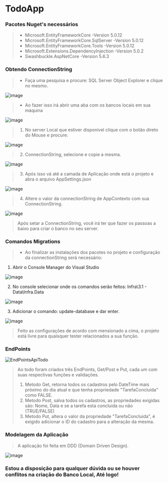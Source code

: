 # TodoApp

### Pacotes Nuget's necessários
>- Microsoft.EntityFrameworkCore -Version 5.0.12 
>- Microsoft.EntityFrameworkCore.SqlServer -Version 5.0.12
>- Microsoft.EntityFrameworkCore.Tools -Version  5.0.12
>- Microsoft.Extensions.DependencyInjection -Version 5.0.2
>- Swashbuckle.AspNetCore -Version 5.6.3

### Obtendo ConnectionString
>- Faça uma pesquisa e procure: SQL Server Object Explorer e clique no mesmo.

![image](https://user-images.githubusercontent.com/72450648/142090182-a6100d27-1969-4801-a947-141bdbad5f87.png)

>- Ao fazer isso irá abrir uma aba com os bancos locais em sua máquina

![image](https://user-images.githubusercontent.com/72450648/142090258-72342ce6-3b05-4080-bbfa-f18b67a300ba.png)

> 1. No server Local que estiver disponível clique com o botão direto do Mouse e procure:

![image](https://user-images.githubusercontent.com/72450648/142090443-87da0fd3-7523-44fd-8e1b-4a98e1c1b1f5.png)

> 2. ConnectionString, selecione e copie a mesma.

![image](https://user-images.githubusercontent.com/72450648/142090556-b25bba93-c5a4-40da-8940-dc4c549643ac.png)

> 3. Após isso vá até a camada de Aplicação onde está o projeto e abra o arquivo AppSettings.json

![image](https://user-images.githubusercontent.com/72450648/142090636-9edc0099-6b61-434d-b2ac-7852f20d21a1.png)

> 4. Altere o valor da connectionString de AppContexto com sua ConnectionString.

![image](https://user-images.githubusercontent.com/72450648/142090677-c2518bd0-65a4-462e-979c-980bd5bfa008.png)

> Após setar a ConnectionString, você irá ter que fazer os passoas a baixo para criar o banco no seu server.

### Comandos Migrations
>- Ao finalizar as instalações dos pacotes no projeto e configuração da connectionString será necessário:
1. Abrir o Console Manager do Visual Studio

![image](https://user-images.githubusercontent.com/72450648/142090741-ce535468-4407-4922-80a4-269884a006fa.png)

2. No console selecionar onde os comandos serão feitos: Infra\3.1 - Data\Infra.Data

![image](https://user-images.githubusercontent.com/72450648/142090788-46cf205a-e535-4951-92f1-e415a8ce8c94.png)

3. Adicionar o comando: update-database e dar enter.

![image](https://user-images.githubusercontent.com/72450648/142090860-83926621-9803-4584-95dd-b8b4dd859921.png)

> Feito as configurações de acordo com mensionado a cima, o projeto está livre para quaisquer tester relacionados a sua função.

### EndPoints
![EndPointsApiTodo](https://user-images.githubusercontent.com/72450648/142089674-3431770d-9c7b-400d-8fb9-cb1582d099e0.png)
> Ao todo foram criados três EndPoints, Get/Post e Put, cada um com suas respectivas funções e validações.
> 1. Metodo Get, retorna todos os cadastros pelo DateTime mais próximo do dia atual e que tenha propriedade "TarefaConcluida" como FALSE.
> 2. Metodo Post, salva todos os cadastros, as propriedades exigidas são: Nome, Data e se a tarefa esta concluida ou não (TRUE/FALSE)
> 3. Metodo Put, altera o valor da propriedade "TarefaConcluida", é exigido adicionar o ID do cadastro para a alteração da mesma.

### Modelagem da Aplicação

> A aplicação foi feita em DDD (Domain Driven Design).

![image](https://user-images.githubusercontent.com/72450648/142091385-68c65784-1bb0-4c1c-abb9-d22f06d0c13f.png)


### Estou a disposição para qualquer dúvida ou se houver conflitos na criação do Banco Local, Até logo!

